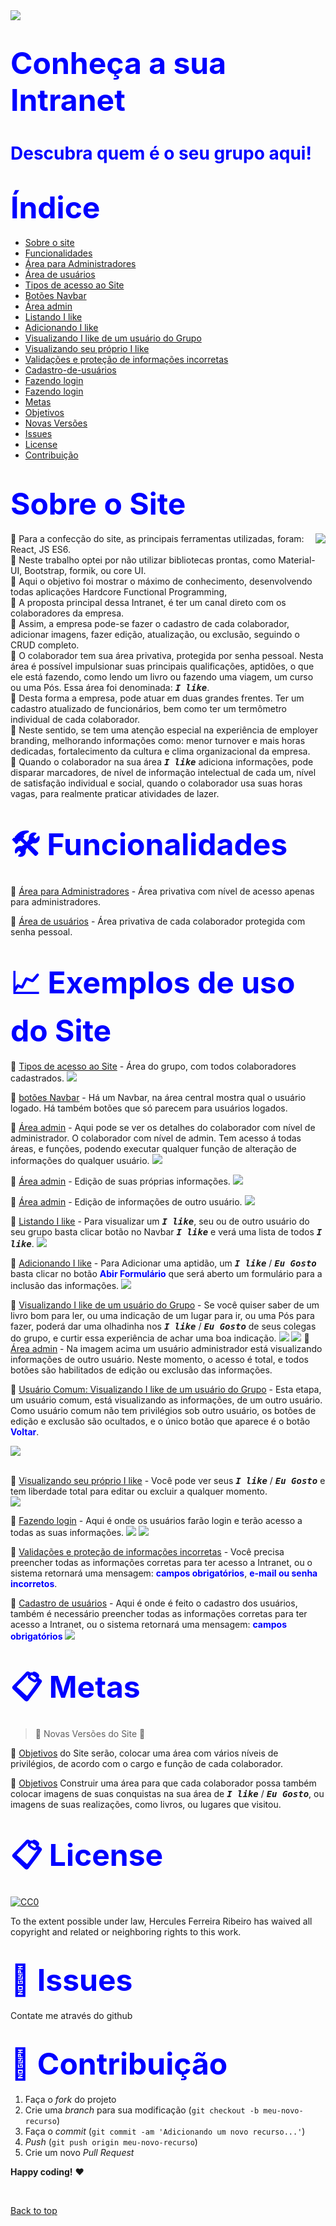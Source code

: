   <img src="./src/components/img/logo-m.png">

<h1><span style="color:blue">
<font size=30>Conheça a sua Intranet</font></span></h1>

<h1><span style="color:blue">
Descubra quem é o seu grupo aqui!
</font></span></h1>


<h1><span style="color:blue">
<font size=30>Índice</font></span></h1>

- [Sobre o site](#Sobre-o-Site)
- [Funcionalidades](#Funcionalidades)
- [Área para Administradores](#Área-para-Administradores)
- [Área de usuários](#Área-de-usuários)
- [Tipos de acesso ao Site](#Tipos-de-acesso-ao-Site)
- [Botões Navbar](#Botões-Navbar)
- [Área admin](#Área-admin)
- [Listando I like](#Listando-I-like)
- [Adicionando I like](#Adicionando-I-like)
- [Visualizando I like de um usuário do Grupo](#visualizando-I-like-de-um-usuário-do-grupo)
- [Visualizando seu próprio I like](#Visualizando-seu-próprio-I-like)
- [Validações e proteção de informações incorretas](#Validações-e-proteção-de-informações-incorretas)
- [Cadastro-de-usuários](#Cadastro-de-usuários)
- [Fazendo login](#Fazendo-login)
- [Fazendo login](#Fazendo-login)
- [Metas](#Metas)
- [Objetivos](#Objetivos)
- [Novas Versões](#Novas-Versões)
- [Issues](#Issues)
- [License](#License)
- [Contribuição](#Contribuição)

<h1><span style="color:blue">
<font size=30>Sobre o Site</font></span></h1>
<img src="icon.png" align="right" />

📜 Para a confecção do site, as principais ferramentas utilizadas, foram: React, JS ES6.
<br>
📜 Neste trabalho optei por não utilizar bibliotecas prontas, como Material-UI, Bootstrap, formik, ou core UI.
<br>
📜 Aqui o objetivo foi mostrar o máximo de conhecimento, desenvolvendo todas aplicações Hardcore Functional Programming, 
<br>
📜 A proposta principal dessa Intranet, é ter um canal direto com os colaboradores da empresa. 
<br>
📜 Assim, a empresa pode-se fazer o cadastro de cada colaborador, adicionar imagens, fazer edição, atualização, ou exclusão, seguindo o CRUD completo. 
<br>
📜 O colaborador tem sua área privativa, protegida por senha pessoal.
Nesta área é possível impulsionar suas principais qualificações, aptidões, o que ele está fazendo, como lendo um livro ou fazendo uma viagem, um curso ou uma Pós. Essa área foi denominada: <kbd>***I like***</kbd>.
<br>
📜 Desta forma a empresa, pode atuar em duas grandes frentes. Ter um cadastro atualizado de funcionários, bem como ter um termômetro individual de cada colaborador.
<br>
📜 Neste sentido, se tem uma atenção especial na experiência de employer branding, melhorando informações como: menor turnover e mais horas dedicadas, fortalecimento da cultura e clima organizacional  da empresa. 
<br>
📜 Quando o colaborador na sua área <kbd>***I like***</kbd> adiciona informações, pode disparar marcadores, de nível de informação intelectual de cada um, nível de satisfação individual e social, quando o colaborador usa suas horas vagas, para realmente praticar atividades de lazer.
<br>

<h1><span style="color:blue">
<font size=30>🛠 Funcionalidades</font></span></h1>

📌 [Área para Administradores](https://github.com/ai/size-limit#readme) - Área privativa com nível de acesso apenas para administradores.

📌 [Área de usuários](https://github.com/ai/size-limit#readme) - Área privativa de cada colaborador protegida com senha pessoal.

<h1><span style="color:blue">
<font size=30>📈 Exemplos de uso do Site
</font></span></h1>

📌 [Tipos de acesso ao Site](https://github.com/ai/size-limit#readme) - Área do grupo, com todos colaboradores cadastrados.
  <img src="./src/components/img//README.img/admin-mygroup.png">
  <br>

  📌 [botões Navbar](https://github.com/ai/size-limit#readme) - Há um Navbar, na área central mostra qual o usuário logado. Há também botões que só parecem para usuários logados. 
  <br>

  📌 [Área admin](https://github.com/ai/size-limit#readme) - Aqui pode se ver os detalhes do colaborador com nível de administrador. 
  O colaborador com nível de admin. Tem acesso á todas áreas, e funções, podendo executar qualquer função de alteração de informações do qualquer usuário.
  <img src="./src/components/img//README.img/admin-edit-profile.png">
  <br>
  
  📌 [Área admin](https://github.com/ai/size-limit#readme) - Edição de suas próprias informações.
  <img src="./src/components/img//README.img/admin-profile2.png">
  <br>

  📌 [Área admin](https://github.com/ai/size-limit#readme) - Edição de informações de outro usuário.
  <img src="./src/components/img//README.img/admin-edit-user.png">
 <br>

   📌 [Listando I like](https://github.com/ai/size-limit#readme) - Para visualizar um <kbd>***I like***</kbd>, seu ou de outro usuário do seu grupo basta clicar botão no Navbar <kbd>***I like***</kbd> e verá uma lista de todos <kbd>***I like***</kbd>.
   <img src="./src/components/img//README.img/see-list-likes.png">
 <br>

  📌 [Adicionando I like](https://github.com/ai/size-limit#readme) - Para Adicionar uma aptidão, um <kbd>***I like***</kbd> / <kbd>***Eu Gosto***</kbd> basta clicar no botão <span style="color:blue">**Abir Formulário**</span> que será aberto um formulário para a inclusão das informações.
  <img src="./src/components/img//README.img/add-likes.png">
 <br>

  📌 [Visualizando I like de um usuário do Grupo](https://github.com/ai/size-limit#readme) - Se você quiser saber de um livro bom para ler, ou uma indicação de um lugar para ir, ou uma Pós para fazer, poderá dar uma olhadinha nos <kbd>***I like***</kbd> / <kbd>***Eu Gosto***</kbd>  de seus colegas do grupo, e curtir essa experiência de achar uma boa indicação.
  <img src="./src/components/img//README.img/user-see-likes-user.png">
  <img src="./src/components/img//README.img/user-admin-edit-user.png">
  📌 [Área admin](https://github.com/ai/size-limit#readme) - Na imagem acima um usuário administrador está visualizando informações de outro usuário. Neste momento, o acesso é total, e todos botões são habilitados de edição ou exclusão das informações. 
  <br>  

  📌 [Usuário Comum: Visualizando I like de um usuário do Grupo](https://github.com/ai/size-limit#readme) - Esta etapa, um usuário comum, está visualizando as informações, de um outro usuário. Como usuário comum não tem privilégios sob outro usuário, os botões de edição e exclusão são ocultados, e o único botão que aparece é o botão  <span style="color:blue">**Voltar**</span>.

  <img src="./src/components/img//README.img/user-see-likes-user.png">
 <br>
  <br>

 
  📌 [Visualizando seu próprio I like](https://github.com/ai/size-limit#readme) - Você pode ver seus <kbd>***I like***</kbd> / <kbd>***Eu Gosto***</kbd>  e tem liberdade total para editar ou excluir a qualquer momento.  
  <img src="./src/components/img//README.img/user-edit-likes.png">
 <br>

  📌 [Fazendo login](https://github.com/ai/size-limit#readme) - Aqui é onde os usuários farão login e terão acesso a todas as suas informações.
  <img src="./src/components/img//README.img/validation-login1.png">
  <img src="./src/components/img//README.img/validation-login2.png">

  📌 [Validações e proteção de informações incorretas](https://github.com/ai/size-limit#readme) - Você precisa preencher todas as informações corretas para ter acesso a Intranet, ou o sistema retornará uma mensagem:   <span style="color:blue">**campos obrigatórios**</span>, <span style="color:blue">**e-mail ou senha incorretos**</span>.
 <br>

  📌 [Cadastro de usuários](https://github.com/ai/size-limit#readme) - Aqui é onde é feito o cadastro dos usuários, também é necessário preencher todas as informações corretas para ter acesso a Intranet, ou o sistema retornará uma mensagem:  <span style="color:blue">**campos obrigatórios**</span> 
  <img src="./src/components/img//README.img/validation-register1.png">
 <br>

<h1><span style="color:blue">
<font size=30>📋 Metas
</font></span></h1>

> :construction: Novas Versões do Site :construction:

📌 [Objetivos](https://github.com/ai/size-limit#readme) do Site serão, colocar uma área com vários níveis de privilégios, de acordo com o cargo e função de cada colaborador.

📌 [Objetivos](https://github.com/ai/size-limit#readme) Construir uma área para que cada colaborador possa também colocar imagens de suas conquistas na sua área de  <kbd>***I like***</kbd> / <kbd>***Eu Gosto***</kbd>, ou imagens de suas realizações, como livros, ou lugares que visitou.


<h1><span style="color:blue">
<font size=30>📋 License
</font></span></h1>

[![CC0](https://licensebuttons.net/p/zero/1.0/88x31.png)](https://creativecommons.org/publicdomain/zero/1.0/)

To the extent possible under law, Hercules Ferreira Ribeiro has waived all copyright and related or neighboring rights to this work.

<h1><span style="color:blue">
<font size=30>🐛 Issues</font></span></h1>

Contate me através do github

<h1><span style="color:blue">
<font size=30>🚀 Contribuição
</font></span></h1>

1. Faça o _fork_ do projeto
2. Crie uma _branch_ para sua modificação (`git checkout -b meu-novo-recurso`)
3. Faça o _commit_ (`git commit -am 'Adicionando um novo recurso...'`)
4. _Push_ (`git push origin meu-novo-recurso`)
5. Crie um novo _Pull Request_

**Happy coding!** :heart:

 <br>

[Back to top](#faqs)
